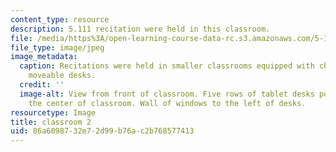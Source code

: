 ```yaml
---
content_type: resource
description: 5.111 recitation were held in this classroom.
file: /media/https%3A/open-learning-course-data-rc.s3.amazonaws.com/5-111sc-principles-of-chemical-science-fall-2014/86a6098732e72d99b76ac2b768577413_5.111_2.jpg
file_type: image/jpeg
image_metadata:
  caption: Recitations were held in smaller classrooms equipped with chalkboards and
    moveable desks.
  credit: ''
  image-alt: View from front of classroom. Five rows of tablet desks positioned in
    the center of classroom. Wall of windows to the left of desks.
resourcetype: Image
title: classroom 2
uid: 86a60987-32e7-2d99-b76a-c2b768577413
---
```

